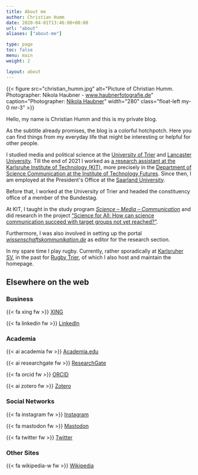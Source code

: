 ```yaml
---
title: About me
author: Christian Humm
date: 2020-04-01T13:46:00+00:00
url: "about"
aliases: ["about-me"]

type: page
toc: false
menu: main
weight: 2

layout: about
---
```


{{< figure src="christian_humm.jpg" alt="Picture of Christian Humm. Photographer: Nikola Haubner - www.haubnerfotografie.de" caption="Photographer: [Nikola Haubner](https://www.haubnerfotografie.de/)" width="280" class="float-left my-0 mr-3" >}}

Hello, my name is Christian Humm and this is my private blog.

As the subtitle already promises, the blog is a colorful hotchpotch. Here you can find things from my everyday life that might be interesting or helpful for other people.

I studied media and political science at the [University of Trier][1] and [Lancaster University][2]. Till the end of 2021 I worked as [a research assistant at the Karlsruhe Institute of Technology (KIT)][3], more precisely in the [Department of Science Communication at the Institute of Technology Futures][4]. Since then, I am employed at the President's Office at the [Saarland University](https://www.uni-saarland.de/).

Before that, I worked at the University of Trier and headed the constituency office of a member of the Bundestag.

At KIT, I taught in the study program _[Science – Media – Communication][5]_ and did research in the project [&#8220;Science for All: How can science communication succeed with target groups not yet reached?&#8221;][6].

Furthermore, I was also involved in setting up the portal _[wissenschaftskommunikation.de][7]_ as editor for the research section.

In my spare time I play rugby. Currently, rather sporadically at [Karlsruher SV][8], in the past for [Rugby Trier][9], of which I also host and maintain the homepage.

## Elsewhere on the web

### Business

{{< fa xing fw >}} [XING](https://www.xing.com/profile/Christian_Humm4/)

{{< fa linkedin fw >}} [LinkedIn](https://www.linkedin.com/in/christian-humm/)

### Academia

{{< ai academia fw >}} [Academia.edu](https://www.researchgate.net/profile/Christian_Humm)

{{< ai researchgate fw >}} [ResearchGate](https://www.researchgate.net/profile/Christian_Humm)

{{< fa orcid fw >}} [ORCID](https://orcid.org/0000-0001-8789-530X)

{{< ai zotero fw >}} [Zotero](https://www.zotero.org/cmlnet)

### Social Networks

{{< fa instagram fw >}} [Instagram](https://www.instagram.com/ch_humm)

{{< fa mastodon fw >}} [Mastodon](https://social.tchncs.de/@cml_net)

{{< fa twitter fw >}} [Twitter](https://twitter.com/cml_net)

### Other Sites

{{< fa wikipedia-w fw >}} [Wikipedia](https://de.wikipedia.org/wiki/Benutzer:CML0815)

[1]: https://www.uni-trier.de/ "University Trier"
[2]: https://www.lancaster.ac.uk/ "Lancaster University"
[3]: https://wmk.itz.kit.edu/1320_christian_humm.php "Employee page"
[4]: https://wmk.itz.kit.edu/ "Department of Science Communication"
[5]: https://wmk.itz.kit.edu/2118.php
[6]: https://wmk.itz.kit.edu/2943.php
[7]: https://www.wissenschaftskommunikation.de/
[8]: https://karlsruher-sv.de/category/verein/rugby/
[9]: https://www.rugby-trier.de/
